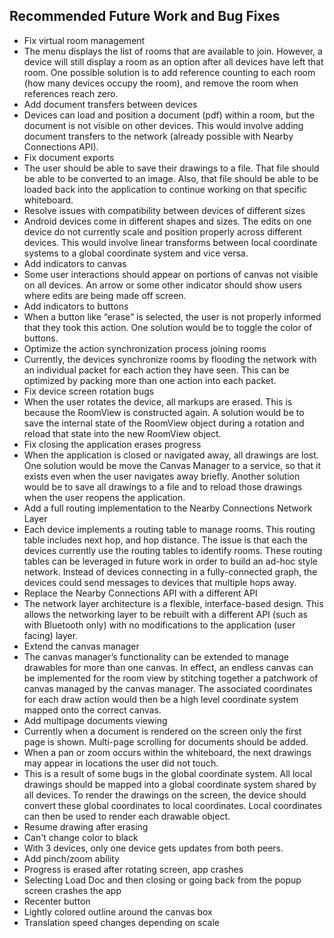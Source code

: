 ## Recommended Future Work and Bug Fixes 

* Fix virtual room management 
* The menu displays the list of rooms that are available to join. However, a device will still display a room as an option after all devices have left that room. One possible solution is to add reference counting to each room (how many devices occupy the room), and remove the room when references reach zero. 
* Add document transfers between devices 
* Devices can load and position a document (pdf) within a room, but the document is not visible on other devices. This would involve adding document transfers to the network (already possible with Nearby Connections API). 
* Fix document exports 
* The user should be able to save their drawings to a file. That file should be able to be converted to an image. Also, that file should be able to be loaded back into the application to continue working on that specific whiteboard. 
* Resolve issues with compatibility between devices of different sizes
* Android devices come in different shapes and sizes. The edits on one device do not currently scale and position properly across different devices. This would involve linear transforms between local coordinate systems to a global coordinate system and vice versa.  
* Add indicators to canvas
* Some user interactions should appear on portions of canvas not visible on all devices. An arrow or some other indicator should show users where edits are being made off screen.
* Add indicators to buttons 
* When a button like “erase” is selected, the user is not properly informed that they took this action. One solution would be to toggle the color of buttons. 
* Optimize the action synchronization process joining rooms 
* Currently, the devices synchronize rooms by flooding the network with an individual packet for each action they have seen. This can be optimized by packing more than one action into each packet. 
* Fix device screen rotation bugs 
* When the user rotates the device, all markups are erased. This is because the RoomView is constructed again. A solution would be to save the internal state of the RoomView object during a rotation and reload that state into the new RoomView object. 
* Fix closing the application erases progress
* When the application is closed or navigated away, all drawings are lost. One solution would be move the Canvas Manager to a service, so that it exists even when the user navigates away briefly. Another solution would be to save all drawings to a file and to reload those drawings when the user reopens the application. 
* Add a full routing implementation to the Nearby Connections Network Layer
* Each device implements a routing table to manage rooms. This routing table includes next hop, and hop distance. The issue is that each the devices currently use the routing tables to identify rooms. These routing tables can be leveraged in future work in order to build an ad-hoc style network. Instead of devices connecting in a fully-connected graph, the devices could send messages to devices that multiple hops away. 
* Replace the Nearby Connections API with a different API
* The network layer architecture is a flexible, interface-based design. This allows the networking layer to be rebuilt with a different API (such as with Bluetooth only) with no modifications to the application (user facing) layer. 
* Extend the canvas manager 
* The canvas manager’s functionality can be extended to manage drawables for more than one canvas. In effect, an endless canvas can be implemented for the room view by stitching together a patchwork of canvas managed by the canvas manager. The associated coordinates for each draw action would then be a high level coordinate system mapped onto the correct canvas. 
* Add multipage documents viewing
* Currently when a document is rendered on the screen only the first page is shown.  Multi-page scrolling for documents should be added.
* When a pan or zoom occurs within the whiteboard, the next drawings may appear in locations the user did not touch. 
* This is a result of some bugs in the global coordinate system. All local drawings should be mapped into a global coordinate system shared by all devices. To render the drawings on the screen, the device should convert these global coordinates to local coordinates. Local coordinates can then be used to render each drawable object. 
* Resume drawing after erasing
* Can't change color to black
* With 3 devices, only one device gets updates from both peers.
* Add pinch/zoom ability
* Progress is erased after rotating screen, app crashes
* Selecting Load Doc and then closing or going back from the popup screen crashes the app
* Recenter button
* Lightly colored outline around the canvas box
* Translation speed changes depending on scale
